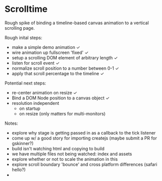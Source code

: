 
# Scrolltime

Rough spike of binding a timeline-based canvas animation to a vertical scrolling page.

Rough inital steps:
- make a simple demo animation ✓
- wire animation up fullscreen 'fixed' ✓
- setup a scrolling DOM element of arbitrary length ✓
- listen for scroll event ✓
- normalize scroll position to a number between 0-1 ✓
- apply that scroll percentage to the timeline ✓


Potential next steps:
- re-center animation on resize ✓
- Bind a DOM Node position to a canvas object ✓
- resolution independent
    + on startup
    + on resize (only matters for multi-monitors)


Notes:
- explore why stage is getting passed in as a callback to the tick listener
- come up w/ a good story for importing createjs (maybe submit a PR for gskinner?)
- build isn't watching html and copying to build
- we have multiple files not being watched: index and assets
- explore whether or not to scale the animation in this
- explore scroll boundary 'bounce' and cross platform differences (safari hello?)
- 